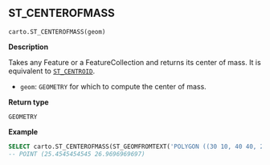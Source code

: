 ## ST_CENTEROFMASS

```sql:signature
carto.ST_CENTEROFMASS(geom)
```

**Description**

Takes any Feature or a FeatureCollection and returns its center of mass. It is equivalent to [`ST_CENTROID`](transformations#st_centroid).

* `geom`: `GEOMETRY` for which to compute the center of mass.

**Return type**

`GEOMETRY`

**Example**

```sql
SELECT carto.ST_CENTEROFMASS(ST_GEOMFROMTEXT('POLYGON ((30 10, 40 40, 20 40, 10 20, 30 10))'));
-- POINT (25.4545454545 26.9696969697)
```
